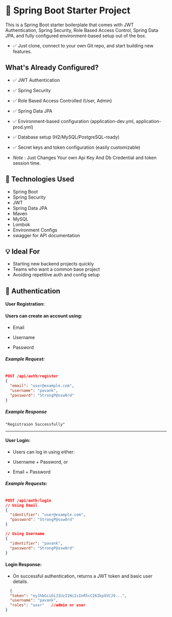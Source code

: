 # 🚀 Spring Boot Starter Project
This is a Spring Boot starter boilerplate that comes with JWT Authentication, Spring Security, Role Based Access Control, Spring Data JPA, and fully configured environment-based setup out of the box.

- ✅ Just clone, connect to your own Git repo, and start building new features.

 ## What's Already Configured?
- ✅ JWT Authentication
- ✅ Spring Security
- ✅ Role Based Access Controlled (User, Admin)
- ✅ Spring Data JPA
- ✅ Environment-based configuration (application-dev.yml, application-prod.yml)
- ✅ Database setup (H2/MySQL/PostgreSQL-ready) 
- ✅ Secret keys and token configuration (easily customizable)

- *Note* : Just Changes Your own Api Key And Db Credential and token session time.

## 🧱 Technologies Used
- Spring Boot
- Spring Security
- JWT
- Spring Data JPA
- Maven 
- MySQL 
- Lombok
- Environment Configs
- swagger for API documentation

## 💡 Ideal For
- Starting new backend projects quickly
- Teams who want a common base project
- Avoiding repetitive auth and config setup


## 🔐 Authentication
#### User Registration:
#### Users can create an account using:

- Email

- Username

- Password

##### Example Request:
```json
  
POST /api/auth/register
{
  "email": "user@example.com",
  "username": "pavank",
  "password": "StrongP@ssw0rd"
}

```

##### Example Response 
```
"Registraion Successfully"
```

---

#### User Login:
- Users can log in using either:

- Username + Password, or

- Email + Password

##### Example Requests:
```json

POST /api/auth/login
// Using Email
{
  "identifier": "user@example.com",
  "password": "StrongP@ssw0rd"
}

// Using Username
{
  "identifier": "pavank",
  "password": "StrongP@ssw0rd"
}

```

#### Login Response:
- On successful authentication, returns a JWT token and basic user details.
```json
  {
  "token": "eyJhbGciOiJIUzI1NiIsInR5cCI6IkpXVCJ9...",
  "username": "pavank",
  "roles": "user"   //admin or user 
}

```



